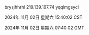 brysjhhrhl 219.139.197.74 yqqlmgsycl

2024年 11月 02日 星期六 15:40:02 CST

2024年 11月 02日 星期六 07:40:02 GMT
